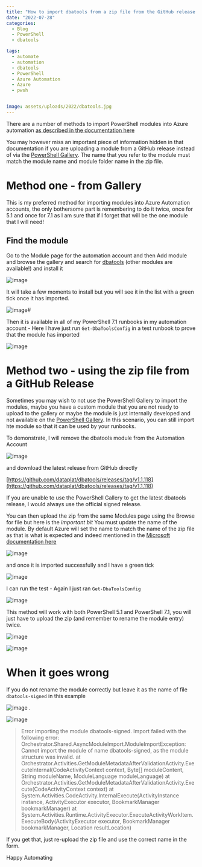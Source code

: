 ```yaml
---
title: "How to import dbatools from a zip file from the GitHub release into Azure Automation Modules without an error"
date: "2022-07-28"
categories:
  - Blog
  - PowerShell
  - dbatools

tags:
  - automate
  - automation
  - dbatools
  - PowerShell
  - Azure Automation
  - Azure
  - pwsh


image: assets/uploads/2022/dbatools.jpg
---
```

There are a number of methods to import PowerShell modules into Azure automation [as described in the documentation here](https://docs.microsoft.com/en-us/azure/automation/shared-resources/modules?WT.mc_id=DP-MVP-5002693)

You may however miss an important piece of information hidden in that documentation if you are uploading a module from a GitHub release instead of via the [PowerShell Gallery](https://www.powershellgallery.com/?WT.mc_id=DP-MVP-5002693). The name that you refer to the module must match the module name and module folder name in the zip file.

# Method one - from Gallery

This is my preferred method for importing modules into Azure Automation accounts, the only bothersome part is remembering to do it twice, once for 5.1 and once for 7.1 as I am sure that if I forget that will be the one module that I will need!

## Find the module

Go to the Module page for the automation account and then Add module and browse the gallery and search for [dbatools](dbatools.io) (other modules are available!) and install it

![image](https://user-images.githubusercontent.com/6729780/181550108-e6096986-3392-4585-a57a-5c515c2890bf.png)

It will take a few moments to install but you will see it in the list with a green tick once it has imported.

![image](https://user-images.githubusercontent.com/6729780/181548887-0ec695e4-41b9-45b3-8ab3-a004968c2323.png)#

Then it is available in all of my PowerShell 7.1 runbooks in my automation account - Here I have just run `Get-DbaToolsConfig` in a test runbook to prove that the module has imported

![image](https://user-images.githubusercontent.com/6729780/181550937-7e89c7b3-31e8-4af1-b965-c82f2f63562f.png)

# Method two - using the zip file from a GitHub Release

Sometimes you may wish to not use the PowerShell Gallery to import the modules, maybe you have a custom module that you are not ready to upload to the gallery or maybe the module is just internally developed and not available on the [PowerShell Gallery](https://www.powershellgallery.com/?WT.mc_id=DP-MVP-5002693). In this scenario, you can still import hte module so that it can be used by your runbooks.

To demonstrate, I will remove the dbatools module from the Automation Account

![image](https://user-images.githubusercontent.com/6729780/181553061-9be2da4d-344d-4027-aa7f-902445cee12b.png)

and download the latest release from GitHub directly

[https://github.com/dataplat/dbatools/releases/tag/v1.1.118](https://github.com/dataplat/dbatools/releases/tag/v1.1.118)

If you are unable to use the PowerShell Gallery to get the latest dbatools release, I would always use the official signed release.

You can then upload the zip from the same Modules page using the Browse for file but here is the *important bit* You must update the name of the module. By default Azure will set the name to match the name of the zip file as that is what is expected and indeed mentioned in the [Microsoft documentation here ](https://docs.microsoft.com/en-us/azure/automation/shared-resources/modules#author-modules?WT.mc_id=DP-MVP-5002693)

![image](https://user-images.githubusercontent.com/6729780/181561112-6aecd5e3-efaa-4b2a-84d7-f7e521035d04.png)

and once it is imported successfully and I have a green tick

![image](https://user-images.githubusercontent.com/6729780/181564377-df8c707e-24ec-43eb-8d57-702fcb39400b.png)

I can run the test - Again I just ran `Get-DbaToolsConfig`

![image](https://user-images.githubusercontent.com/6729780/181569077-2b2e59e2-4bf1-46b6-851f-2e624cf9c43c.png)

This method will work with both PowerShell 5.1 and PowerShell 7.1, you will just have to upload the zip (and remember to rename the module entry) twice.

![image](https://user-images.githubusercontent.com/6729780/181571123-8acb8ff5-7b36-4b62-91f7-34b3df36a1d8.png)



![image](https://user-images.githubusercontent.com/6729780/181571518-909ecc6f-9270-45d2-a7b5-0de4406c88c4.png)

# When it goes wrong

If you do not rename the module correctly but leave it as the name of file `dbatools-signed` in this example

![image](https://user-images.githubusercontent.com/6729780/181571939-b881b4bc-4449-4569-b71a-66142436158a.png)
.

![image](https://user-images.githubusercontent.com/6729780/181572041-2fe18929-cc14-40ae-b654-62653206903f.png)


> Error importing the module dbatools-signed. Import failed with the following error:
> Orchestrator.Shared.AsyncModuleImport.ModuleImportException: Cannot import the module of name dbatools-signed, as the module structure was invalid. at
> Orchestrator.Activities.GetModuleMetadataAfterValidationActivity.ExecuteInternal(CodeActivityContext context, Byte[] moduleContent, String moduleName, ModuleLanguage moduleLanguage) at
 > Orchestrator.Activities.GetModuleMetadataAfterValidationActivity.Execute(CodeActivityContext context) at
 > System.Activities.CodeActivity.InternalExecute(ActivityInstance instance, ActivityExecutor executor, BookmarkManager bookmarkManager) at System.Activities.Runtime.ActivityExecutor.ExecuteActivityWorkItem.ExecuteBody(ActivityExecutor executor, BookmarkManager bookmarkManager, Location resultLocation)

If you get that, just re-upload the zip file and use the correct name in the form.

Happy Automating
